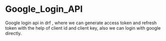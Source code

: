 # Google_Login_API
Google login api in drf , where we can generate access token and refresh token with the help of client id and client key, also we can login with google directly.
